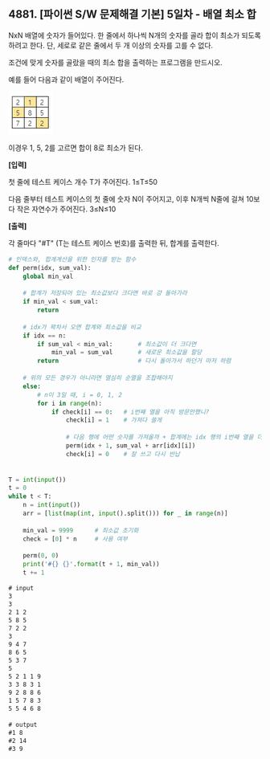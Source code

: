 ## 4881. [파이썬 S/W 문제해결 기본] 5일차 - 배열 최소 합

NxN 배열에 숫자가 들어있다. 한 줄에서 하나씩 N개의 숫자를 골라 합이 최소가 되도록 하려고 한다. 단, 세로로 같은 줄에서 두 개 이상의 숫자를 고를 수 없다.

조건에 맞게 숫자를 골랐을 때의 최소 합을 출력하는 프로그램을 만드시오.


예를 들어 다음과 같이 배열이 주어진다.

![image-20210302143020795](D2.assets/image-20210302143020795.png)

이경우 1, 5, 2를 고르면 합이 8로 최소가 된다.

 

**[입력]**

첫 줄에 테스트 케이스 개수 T가 주어진다. 1≤T≤50


다음 줄부터 테스트 케이스의 첫 줄에 숫자 N이 주어지고, 이후 N개씩 N줄에 걸쳐 10보다 작은 자연수가 주어진다. 3≤N≤10

 

**[출력]**


각 줄마다 "#T" (T는 테스트 케이스 번호)를 출력한 뒤, 합계를 출력한다.

```python
# 인덱스와, 합계계산을 위한 인자를 받는 함수
def perm(idx, sum_val):
    global min_val

    # 합계가 저장되어 있는 최소값보다 크다면 바로 걍 돌아가라
    if min_val < sum_val:
        return

    # idx가 꽉차서 오면 합계와 최소값을 비교
    if idx == n:
        if sum_val < min_val:       # 최소값이 더 크다면
            min_val = sum_val       # 새로운 최소값을 할당
        return                      # 다시 돌아가서 하던거 마저 하렴

    # 위의 모든 경우가 아니라면 열심히 순열을 조합해야지
    else:
        # n이 3일 때, i = 0, 1, 2
        for i in range(n):
            if check[i] == 0:   # i번째 열을 아직 방문안했니?
                check[i] = 1    # 가져다 쓸게
                
                # 다음 행에 어떤 숫자를 가져올까 + 합계에는 idx 행의 i번째 열을 더해놓고 갈꺼야
                perm(idx + 1, sum_val + arr[idx][i])
                check[i] = 0    # 잘 쓰고 다시 반납


T = int(input())
t = 0
while t < T:
    n = int(input())
    arr = [list(map(int, input().split())) for _ in range(n)]

    min_val = 9999      # 최소값 초기화
    check = [0] * n     # 사용 여부

    perm(0, 0)
    print('#{} {}'.format(t + 1, min_val))
    t += 1
```

```
# input
3
3
2 1 2
5 8 5
7 2 2
3
9 4 7
8 6 5
5 3 7
5
5 2 1 1 9
3 3 8 3 1
9 2 8 8 6
1 5 7 8 3
5 5 4 6 8

# output
#1 8
#2 14
#3 9
```

